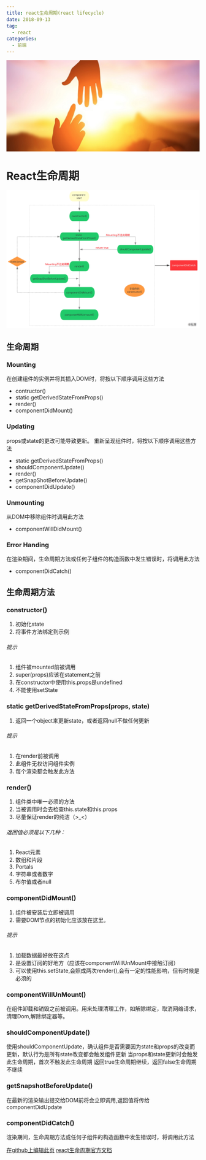 ```yaml
---
title: react生命周期(react lifecycle)
date: 2018-09-13
tag: 
  - react
categories:
  - 前端
---
```

![](/imgs/react/theme/life.jpg)

# React生命周期
![react生命周期(图有误，待更新)](/imgs/react/lifecycle/lifecycle.jpg)

## 生命周期
### Mounting
在创建组件的实例并将其插入DOM时，将按以下顺序调用这些方法
* contructor()
* static getDerivedStateFromProps()
* render()
* componentDidMount()

### Updating
props或state的更改可能导致更新。 重新呈现组件时，将按以下顺序调用这些方法
* static getDerivedStateFromProps()
* shouldComponentUpdate()
* render()
* getSnapShotBeforeUpdate()
* componentDidUpdate()

### Unmounting
从DOM中移除组件时调用此方法
* componentWillDidMount()

### Error Handing
在渲染期间，生命周期方法或任何子组件的构造函数中发生错误时，将调用此方法
* componentDidCatch()

## 生命周期方法
### constructor()
  1. 初始化state
  2. 将事件方法绑定到示例

###### 提示
  1. 组件被mounted前被调用
  2. super(props)应该在statement之前
  3. 在constructor中使用this.props是undefined
  4. 不能使用setState

### static getDerivedStateFromProps(props, state)
  1. 返回一个object来更新state，或者返回null不做任何更新

###### 提示
  1. 在render前被调用
  2. 此组件无权访问组件实例
  3. 每个渲染都会触发此方法

### render()
  1. 组件类中唯一必须的方法
  2. 当被调用时会去检查this.state和this.props
  3. 尽量保证render的纯洁（>_<）

###### 返回值必须是以下几种：
  1. React元素
  2. 数组和片段
  3. Portals
  4. 字符串或者数字
  5. 布尔值或者null

### componentDidMount()
  1. 组件被安装后立即被调用
  2. 需要DOM节点的初始化应该放在这里。

###### 提示
  1. 加载数据最好放在这点
  2. 是设置订阅的好地方（应该在componentWillUnMount中接触订阅）
  3. 可以使用this.setState,会照成两次render(),会有一定的性能影响，但有时候是必须的

### componentWillUnMount()
  在组件卸载和销毁之前被调用。用来处理清理工作，如解除绑定，取消网络请求，清理Dom,解除绑定器等。

### shouldComponentUpdate()
  使用shouldComponentUpdate，确认组件是否需要因为state和props的改变而更新，默认行为是所有state改变都会触发组件更新
  当props和state更新时会触发此生命周期，首次不触发此生命周期
  返回true生命周期继续，返回false生命周期不继续

### getSnapshotBeforeUpdate()
  在最新的渲染输出提交给DOM前将会立即调用,返回值将传给componentDidUpdate

### componentDidCatch()
  渲染期间，生命周期方法或任何子组件的构造函数中发生错误时，将调用此方法

[在github上编辑此页](https://github.com/Iwouldliketobeapig/hexo-dt/blob/master/source/_posts/react/react-lifecycle.md)
[react生命周期官方文档](https://reactjs.org/docs/react-component.html)
